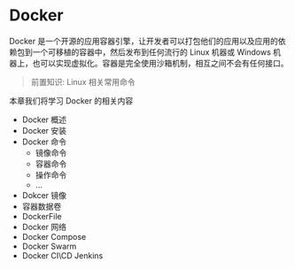 # Docker

Docker 是一个开源的应用容器引擎，让开发者可以打包他们的应用以及应用的依赖包到一个可移植的容器中，然后发布到任何流行的 Linux 机器或 Windows 机器上，也可以实现虚拟化。容器是完全使用沙箱机制，相互之间不会有任何接口。

> 前置知识: Linux 相关常用命令

本章我们将学习 Docker 的相关内容

- Docker 概述
- Docker 安装
- Docker 命令
  - 镜像命令
  - 容器命令
  - 操作命令
  - ...
- Dokcer 镜像
- 容器数据卷
- DockerFile
- Docker 网络
- Docker Compose
- Docker Swarm
- Docker CI\CD Jenkins

